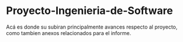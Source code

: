 # Proyecto-Ingenieria-de-Software
Acá es donde su subiran principalmente avances respecto al proyecto, como tambien anexos relacionados para el informe.
